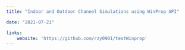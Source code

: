 ```yaml
---
title: "Indoor and Outdoor Channel Simulations using WinProp API"

date: "2021-07-21"

links:
    website: 'https://github.com/rzy0901/testWinprop'
---
```


